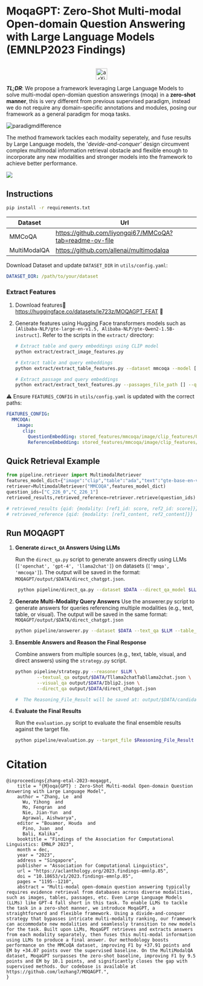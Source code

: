 # **MoqaGPT: Zero-Shot Multi-modal Open-domain Question Answering with Large Language Models (EMNLP2023 Findings)**

<div style="text-align: center; margin-top: 2rem;">
    <a href="https://aclanthology.org/2023.findings-emnlp.85/" target="_blank" style="margin: 0 10px;">
        <img alt="arXiv" src="https://img.shields.io/badge/arXiv-SAIL-red?logo=arxiv" height="30" />
    </a>
</div>


***TL;DR***: We propose a framework leveraging Large Language Models to solve multi-modal open-domian question answerings (moqa) in a **zero-shot manner**, this is very different from previous supervised paradigm, instead we do not require any domain-specific annotations and modules, posing our framework as a general paradigm for moqa tasks. 

![paradigmdifference](https://p.ipic.vip/hfn7wj.png)

The method framework tackles each modality seperately, and fuse results by Large Language models, the '*devide-and-conquer'* design circumvent complex multimodal information retrieval obstacle and flexible enough to incorporate any new modalities and stronger models into the framework to achieve better performance.

![](https://p.ipic.vip/kj67o3.png)

## Instructions

```bash
pip install -r requirements.txt
```

| Dataset      | Url                                                     |
| ------------ | ------------------------------------------------------- |
| MMCoQA       | https://github.com/liyongqi67/MMCoQA?tab=readme-ov-file |
| MultiModalQA | https://github.com/allenai/multimodalqa                 |

Download Dataset and update `DATASET_DIR` in `utils/config.yaml`:

```yaml
DATASET_DIR: /path/to/your/dataset
```

### Extract Features

1. Download features:hugs: https://huggingface.co/datasets/le723z/MOQAGPT_FEAT :hugs:

2. Generate features using Hugging Face transformers models such as `[Alibaba-NLP/gte-large-en-v1.5, Alibaba-NLP/gte-Qwen2-1.5B-instruct]`. Refer to the scripts in the `extract/` directory:

   ```bash
   # Extract table and query embeddings using CLIP model
   python extract/extract_image_features.py 
   
   # Extract table and query embeddings
   python extract/extract_table_features.py --dataset mmcoqa --model [Huggingface Model]
   
   # Extract passage and query embeddings
   python extract/extract_text_features.py --passages_file_path [] --query_file_path [] --model [Huggingface Model]
   ```

:warning: Ensure `FEATURES_CONFIG` in `utils/config.yaml` is updated with the correct paths:

```yaml
FEATURES_CONFIG:
  MMCOQA:
    image:
      clip:
        QuestionEmbedding: stored_features/mmcoqa/image/clip_features/QuestionEmbedding.pt
        ReferenceEmbedding: stored_features/mmcoqa/image/clip_features/ReferenceEmbedding.pt
```

## Quick Retrieval Example

```python
from pipeline.retriever import MultimodalRetriever
features_model_dict={"image":"clip","table":"ada","text":"gte-base-en-v1.5"}
retriever=MultimodalRetriever("MMCOQA",features_model_dict)
question_ids=["C_226_0","C_226_1"]
retrieved_results,retrieved_reference=retriever.retrieve(question_ids) 

# retrieved_results {qid: {modality: [ref1_id: score, ref2_id: score]}}
# retrieved_reference {qid: {modality: [ref1_content, ref2_content]}}

```

## Run MOQAGPT 

1. **Generate `direct_QA` Answers Using LLMs**

   Run the `direct_qa.py` script to generate answers directly using LLMs (`['openchat', 'gpt-4', 'llama2chat']`) on datasets (`['mmqa', 'mmcoqa']`). The output will be saved in the format:
   `MOQAGPT/output/$DATA/direct_chatgpt.json`.

    ``````bash
     python pipeline/direct_qa.py --dataset $DATA --direct_qa_model $LLM
    ``````

2. **Generate Multi-Modality Query Answers**
   Use the answerer.py script to generate answers for queries referencing multiple modalities (e.g., text, table, or visual). The output will be saved in the same format: `MOQAGPT/output/$DATA/direct_chatgpt.json`

   ```bash
   python pipeline/answerer.py --dataset $DATA --text_qa $LLM --table_qa $LLM
   ```

3. **Ensemble Answers and Reason the Final Response**

   Combine answers from multiple sources (e.g., text, table, visual, and direct answers) using the `strategy.py` script.

   ```bash
   python pipeline/strategy.py --reasoner $LLM \
           --textual_qa output/$DATA/Tllama2chatTabllama2chat.json \
           --visual_qa output/$DATA/Iblip2.json \
           --direct_qa output/$DATA/direct_chatgpt.json
   
   #  The Reasoning_File_Result will be saved at: output/$DATA/candidates/chatgpt/Iblip2_Tllama2chatTabllama2chat_direct_chatgpt.json`.
   ```

4. **Evaluate the Final Results**

   Run the `evaluation.py` script to evaluate the final ensemble results against the target file.

   ```bash
   python pipeline/evaluation.py --target_file $Reasoning_File_Result
   ```

# Citation

```
@inproceedings{zhang-etal-2023-moqagpt,
    title = "{M}oqa{GPT} : Zero-Shot Multi-modal Open-domain Question Answering with Large Language Model",
    author = "Zhang, Le  and
      Wu, Yihong  and
      Mo, Fengran  and
      Nie, Jian-Yun  and
      Agrawal, Aishwarya",
    editor = "Bouamor, Houda  and
      Pino, Juan  and
      Bali, Kalika",
    booktitle = "Findings of the Association for Computational Linguistics: EMNLP 2023",
    month = dec,
    year = "2023",
    address = "Singapore",
    publisher = "Association for Computational Linguistics",
    url = "https://aclanthology.org/2023.findings-emnlp.85",
    doi = "10.18653/v1/2023.findings-emnlp.85",
    pages = "1195--1210",
    abstract = "Multi-modal open-domain question answering typically requires evidence retrieval from databases across diverse modalities, such as images, tables, passages, etc. Even Large Language Models (LLMs) like GPT-4 fall short in this task. To enable LLMs to tackle the task in a zero-shot manner, we introduce MoqaGPT, a straightforward and flexible framework. Using a divide-and-conquer strategy that bypasses intricate multi-modality ranking, our framework can accommodate new modalities and seamlessly transition to new models for the task. Built upon LLMs, MoqaGPT retrieves and extracts answers from each modality separately, then fuses this multi-modal information using LLMs to produce a final answer. Our methodology boosts performance on the MMCoQA dataset, improving F1 by +37.91 points and EM by +34.07 points over the supervised baseline. On the MultiModalQA dataset, MoqaGPT surpasses the zero-shot baseline, improving F1 by 9.5 points and EM by 10.1 points, and significantly closes the gap with supervised methods. Our codebase is available at https://github.com/lezhang7/MOQAGPT.",
}
```